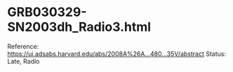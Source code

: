 # GRB030329-SN2003dh_Radio3.html

Reference: https://ui.adsabs.harvard.edu/abs/2008A%26A...480...35V/abstract
Status: Late, Radio